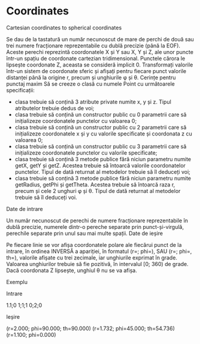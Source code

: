 # Coordinates
Cartesian coordinates to spherical coordinates


Se dau de la tastatură un număr necunoscut de mare de perchi de două sau trei numere fracționare reprezentabile cu dublă precizie (până la EOF). Aceste perechi reprezintă coordonatele X și Y sau X, Y și Z, ale unor puncte într-un spațiu de coordonate cartezian tridimensional. Punctele cărora le lipsește coordonate Z, aceasta se consideră implicit 0. Transformați valorile într-un sistem de coordonate sferic și afișați pentru fiecare punct valorile distanței până la origine r, precum și unghiurile φ și θ.
Cerințe pentru punctaj maxim
Să se creeze o clasă cu numele Point cu următoarele specificații:
- clasa trebuie să conțină 3 atribute private numite x, y și z. Tipul atributelor trebuie dedus de voi;
- clasa trebuie să conțină un constructor public cu 0 parametrii care să inițializeze coordonatele punctelor cu valoarea 0;
- clasa trebuie să conțină un constructor public cu 2 parametrii care să inițializeze coordonatele x și y cu valorile specificate și coordonata z cu valoarea 0;
- clasa trebuie să conțină un constructor public cu 3 parametrii care să inițializeze coordonatele punctelor cu valorile specificate;
- clasa trebuie să conțină 3 metode publice fără niciun parametru numite getX, getY și getZ. Acestea trebuie să întoarcă valorile coordonatelor punctelor. Tipul de dată returnat al metodelor trebuie să îl deduceți voi;
- clasa trebuie să conțină 3 metode publice fără niciun parametru numite getRadius, getPhi și getTheta. Acestea trebuie să întoarcă raza r, precum și cele 2 unghuri φ și θ. Tipul de dată returnat al metodelor trebuie să îl deduceți voi.

Date de intrare

Un număr necunoscut de perechi de numere fracționare reprezentabile în dublă precizie, numerele dintr-o pereche separate prin punct-și-virgulă, perechile separate prin unul sau mai multe spații.
Date de ieșire

Pe fiecare linie se vor afișa coordonatele polare ale fiecărui punct de la intrare, în ordinea INVERSĂ a apariției, în formatul (r=<val>; phi=<val>), SAU (r=<val>; phi=<val>, th=<val>),  valorile afișate cu trei zecimale, iar unghiurile exprimat în grade. Valoarea unghiurilor trebuie să fie pozitivă, în intervalul [0; 360) de grade. Dacă coordonata Z lipsește, unghiul θ nu se va afișa.

Exemplu

Intrare

1.1;0 1;1;1
0;2;0

Ieșire

(r=2.000; phi=90.000; th=90.000)
(r=1.732; phi=45.000; th=54.736)
(r=1.100; phi=0.000)
